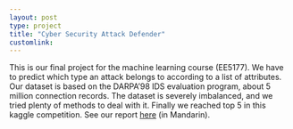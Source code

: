 ```yaml
---
layout: post
type: project
title: "Cyber Security Attack Defender"
customlink: 
---
```

This is our final project for the machine learning course (EE5177). We have to predict which type an attack belongs to according to a list of attributes. Our dataset is based on the DARPA’98 IDS evaluation program, about 5 million connection records. The dataset is severely imbalanced, and we tried plenty of methods to deal with it. Finally we reached top 5 in this kaggle competition. See our report [here](/projects/ML2016/ML_final.pdf) (in Mandarin).